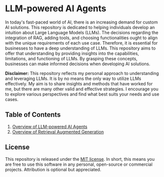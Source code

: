 # LLM-powered AI Agents

In today's fast-paced world of AI, there is an increasing demand for custom AI solutions. This repository is dedicated to helping individuals develop an intuition about Large Language Models (LLMs). The decisions regarding the integration of RAG, adding tools, and choosing functionalities ought to align with the unique requirements of each use case. Therefore, it is essential for businesses to have a deep understanding of LLMs. This repository aims to offer that understanding by providing insights into the capabilities, limitations, and functioning of LLMs. By grasping these concepts, businesses can make informed decisions when developing AI solutions.

**Disclaimer:** This repository reflects my personal approach to understanding and leveraging LLMs. It is by no means the only way to utilize LLMs effectively. My aim is to share insights and methods that have worked for me, but there are many other valid and effective strategies. I encourage you to explore various perspectives and find what best suits your needs and use cases.

## Table of Contents

1. [Overview of LLM-powered AI Agents](/src/agents.ipynb)
2. [Overview of Retrieval Augmented Generation](/src/rag.ipynb)

## License

This repository is released under the [MIT license](/LICENSE). In short, this means you are free to use this software in any personal, open-source or commercial projects. Attribution is optional but appreciated.
